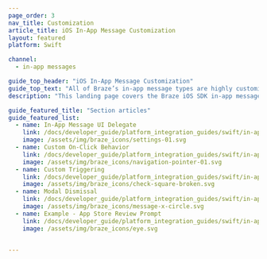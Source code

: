 ```yaml
---
page_order: 3
nav_title: Customization
article_title: iOS In-App Message Customization
layout: featured
platform: Swift

channel:
  - in-app messages

guide_top_header: "iOS In-App Message Customization"
guide_top_text: "All of Braze’s in-app message types are highly customizable across messages, images, click-actions, analytics, editable styling, custom display options, and custom delivery options. Multiple options can be configured on a per message basis from <a href='/docs/user_guide/message_building_by_channel/in-app_messages/create/'>within the dashboard</a>. Braze additionally provides multiple levels of advanced customization to satisfy a variety of use cases and needs."
description: "This landing page covers the Braze iOS SDK in-app message customization options."

guide_featured_title: "Section articles"
guide_featured_list:
  - name: In-App Message UI Delegate
    link: /docs/developer_guide/platform_integration_guides/swift/in-app_messaging/customization/setting_delegates/
    image: /assets/img/braze_icons/settings-01.svg
  - name: Custom On-Click Behavior
    link: /docs/developer_guide/platform_integration_guides/swift/in-app_messaging/customization/behavior_on_click/
    image: /assets/img/braze_icons/navigation-pointer-01.svg
  - name: Custom Triggering
    link: /docs/developer_guide/platform_integration_guides/swift/in-app_messaging/customization/custom_triggering/
    image: /assets/img/braze_icons/check-square-broken.svg
  - name: Modal Dismissal
    link: /docs/developer_guide/platform_integration_guides/swift/in-app_messaging/customization/modal_dismissal/
    image: /assets/img/braze_icons/message-x-circle.svg
  - name: Example - App Store Review Prompt
    link: /docs/developer_guide/platform_integration_guides/swift/in-app_messaging/customization/custom_app_store_review_prompt/
    image: /assets/img/braze_icons/eye.svg


---
```

<br><br>